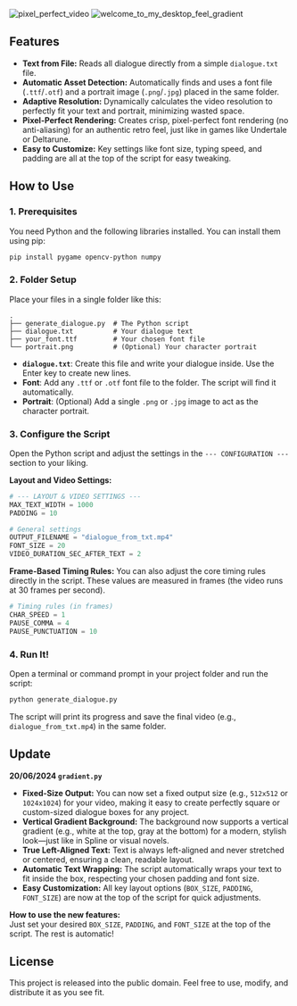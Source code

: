 ![pixel_perfect_video](https://github.com/user-attachments/assets/36d34cea-eeb7-4df0-a8c2-a77a26b37d8b)
![welcome_to_my_desktop_feel_gradient](https://github.com/user-attachments/assets/76d2b362-d89e-4a47-b75d-277fc78b0abf)


## Features

*   **Text from File:** Reads all dialogue directly from a simple `dialogue.txt` file.
*   **Automatic Asset Detection:** Automatically finds and uses a font file (`.ttf`/`.otf`) and a portrait image (`.png`/`.jpg`) placed in the same folder.
*   **Adaptive Resolution:** Dynamically calculates the video resolution to perfectly fit your text and portrait, minimizing wasted space.
*   **Pixel-Perfect Rendering:** Creates crisp, pixel-perfect font rendering (no anti-aliasing) for an authentic retro feel, just like in games like Undertale or Deltarune.
*   **Easy to Customize:** Key settings like font size, typing speed, and padding are all at the top of the script for easy tweaking.

## How to Use

### 1. Prerequisites

You need Python and the following libraries installed. You can install them using pip:

```bash
pip install pygame opencv-python numpy
```

### 2. Folder Setup

Place your files in a single folder like this:

```
.
├── generate_dialogue.py  # The Python script
├── dialogue.txt          # Your dialogue text
├── your_font.ttf         # Your chosen font file
└── portrait.png          # (Optional) Your character portrait
```

*   **`dialogue.txt`**: Create this file and write your dialogue inside. Use the Enter key to create new lines.
*   **Font**: Add any `.ttf` or `.otf` font file to the folder. The script will find it automatically.
*   **Portrait**: (Optional) Add a single `.png` or `.jpg` image to act as the character portrait.

### 3. Configure the Script

Open the Python script and adjust the settings in the `--- CONFIGURATION ---` section to your liking.

**Layout and Video Settings:**
```python
# --- LAYOUT & VIDEO SETTINGS ---
MAX_TEXT_WIDTH = 1000
PADDING = 10

# General settings
OUTPUT_FILENAME = "dialogue_from_txt.mp4"
FONT_SIZE = 20
VIDEO_DURATION_SEC_AFTER_TEXT = 2
```

**Frame-Based Timing Rules:**
You can also adjust the core timing rules directly in the script. These values are measured in frames (the video runs at 30 frames per second).

```python
# Timing rules (in frames)
CHAR_SPEED = 1
PAUSE_COMMA = 4
PAUSE_PUNCTUATION = 10
```

### 4. Run It!

Open a terminal or command prompt in your project folder and run the script:

```bash
python generate_dialogue.py
```

The script will print its progress and save the final video (e.g., `dialogue_from_txt.mp4`) in the same folder.

## Update

**20/06/2024 `gradient.py`**

- **Fixed-Size Output:** You can now set a fixed output size (e.g., `512x512` or `1024x1024`) for your video, making it easy to create perfectly square or custom-sized dialogue boxes for any project.
- **Vertical Gradient Background:** The background now supports a vertical gradient (e.g., white at the top, gray at the bottom) for a modern, stylish look—just like in Spline or visual novels.
- **True Left-Aligned Text:** Text is always left-aligned and never stretched or centered, ensuring a clean, readable layout.
- **Automatic Text Wrapping:** The script automatically wraps your text to fit inside the box, respecting your chosen padding and font size.
- **Easy Customization:** All key layout options (`BOX_SIZE`, `PADDING`, `FONT_SIZE`) are now at the top of the script for quick adjustments.

**How to use the new features:**  
Just set your desired `BOX_SIZE`, `PADDING`, and `FONT_SIZE` at the top of the script. The rest is automatic!

## License

This project is released into the public domain. Feel free to use, modify, and distribute it as you see fit.
